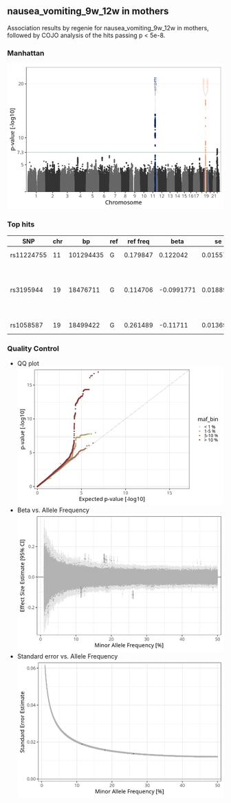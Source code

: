 ## nausea_vomiting_9w_12w in mothers
Association results by regenie for nausea_vomiting_9w_12w in mothers, followed by COJO analysis of the hits passing p < 5e-8.
### Manhattan
![](figures/pop_mothers_pheno_nausea_vomiting_9w_12w_mh.png)
### Top hits
| SNP | chr | bp | ref | ref freq | beta | se | p | n | Ensembl | Phenoscanner | freq geno | b joint | b joint se | p joint | ld r |
| --- | --- | -- | --- | -------- | ---- | -- | - | - | ------- | ------------ | --------- | ------- | ---------- | ------- | ---- |
| rs11224755 | 11 | 101294435 | G | 0.179847 | 0.122042 | 0.0155708 | 4.58231e-15 | 56427.9 | [TRPC6](ensembl/rs11224755.md) | No Results | 0.181003 | 0.122042 | 0.0155791 | 4.73785e-15 | 0 |
| rs3195944 | 19 | 18476711 | G | 0.114706 | -0.0991771 | 0.0188967 | 1.53441e-07 | 55772.6 | [PGPEP1](ensembl/rs3195944.md) | [Granulocyte percentage of myeloid white cells, Monocyte percentage of white cells](phenoscanner/rs3195944.md) | 0.113357 | -0.139803 | 0.0193426 | 4.91039e-13 | -0.212506 |
| rs1058587 | 19 | 18499422 | G | 0.261489 | -0.11711 | 0.0136909 | 1.19042e-17 | 55826.1 | [GDF15](ensembl/rs1058587.md) | [[...]](phenoscanner/rs1058587.md) | 0.26042 | -0.138633 | 0.0140196 | 4.67062e-23 | 0 |
### Quality Control
- QQ plot
![](figures/pop_mothers_pheno_nausea_vomiting_9w_12w_qq.png)
- Beta vs. Allele Frequency
![](figures/pop_mothers_pheno_nausea_vomiting_9w_12w_beta_af.png)
- Standard error vs. Allele Frequency
![](figures/pop_mothers_pheno_nausea_vomiting_9w_12w_se_af.png)

